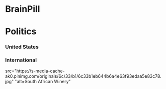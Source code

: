 # BrainPill

<html>
<head>
 <title>Brain Pill</title>

</head>

<h1>Politics</h1>

<h3>United States</h2>

<h3>International</h2>
<img>src="https://s-media-cache-ak0.pinimg.com/originals/6c/33/b1/6c33b1eb644b6a4e63f93edaa5e83c78.jpg" "alt=South African Winery"</img>






</html>
